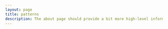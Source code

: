 ```yaml
---
layout: page
title: patterns
description: The about page should provide a bit more high-level information about the system, who's behind it, its back story, and any other info that's helpful to lay out.
---
```

